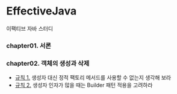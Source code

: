 # EffectiveJava
이팩티브 자바 스터디

### chapter01. 서론

### chapter02. 객체의 생성과 삭제
 - [규칙 1.](https://github.com/Hyunhoo-Kwon/EffectiveJava/tree/master/Examples/src/chapter02/item01) 생성자 대신 정적 팩토리 메서드를 사용할 수 없는지 생각해 보라
 - [규칙 2.](https://github.com/Hyunhoo-Kwon/EffectiveJava/tree/master/Examples/src/chapter02/item02) 생성자 인자가 많을 때는 Builder 패턴 적용을 고려하라
